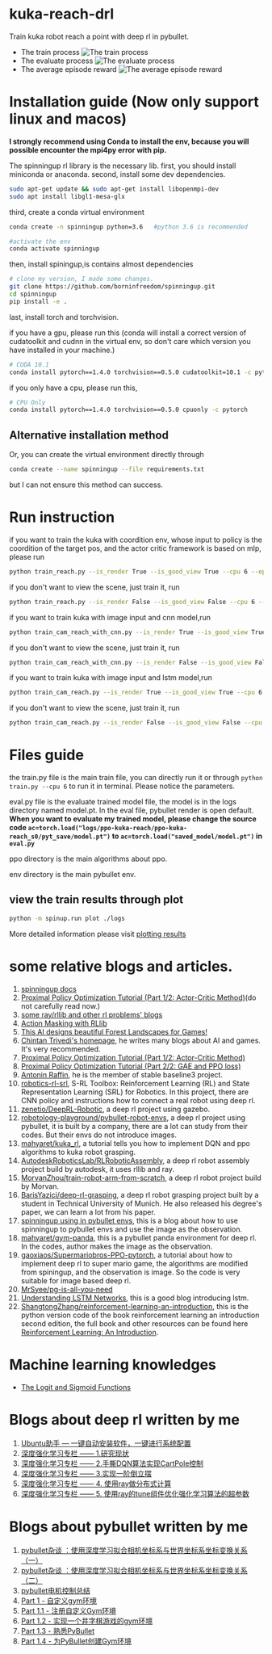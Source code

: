 # kuka-reach-drl
Train kuka robot reach a point with deep rl in pybullet.

* The train process
![The train process](https://github.com/borninfreedom/kuka-reach-drl/blob/main/pictures/train.gif)
* The evaluate process
![The evaluate process](https://github.com/borninfreedom/kuka-reach-drl/blob/main/pictures/eval.gif)
* The average episode reward
![The average episode reward](https://github.com/borninfreedom/kuka-reach-drl/blob/main/pictures/train_results.png)




# Installation guide (Now only support linux and macos)
**I strongly recommend using Conda to install the env, because you will possible encounter the mpi4py error with pip.**

The spinningup rl library is the necessary lib.
first, you should install miniconda or anaconda.
second, install some dev dependencies.

```bash
sudo apt-get update && sudo apt-get install libopenmpi-dev
sudo apt install libgl1-mesa-glx
```
third, create a conda virtual environment
```bash
conda create -n spinningup python=3.6   #python 3.6 is recommended
```


```bash
#activate the env
conda activate spinningup
```

then, install spiningup,is contains almost dependencies
```bash
# clone my version, I made some changes.
git clone https://github.com/borninfreedom/spinningup.git
cd spinningup
pip install -e .
```

last, install torch and torchvision.

if you have a gpu, please run this (conda will install a correct version of cudatoolkit and cudnn in the virtual env, so don't care which version you have installed in your machine.)
```bash
# CUDA 10.1
conda install pytorch==1.4.0 torchvision==0.5.0 cudatoolkit=10.1 -c pytorch
```

if you only have a cpu, please run this,
```bash
# CPU Only
conda install pytorch==1.4.0 torchvision==0.5.0 cpuonly -c pytorch
```

## Alternative installation method
Or, you can create the virtual environment directly through
```bash
conda create --name spinningup --file requirements.txt
```
but I can not ensure this method can success.


# Run instruction

if you want to train the kuka with coordition env, whose input to policy is the coordition of the target pos, and the actor critic framework is based on mlp, please run
```bash
python train_reach.py --is_render True --is_good_view True --cpu 6 --epochs 100
```
if you don't want to view the scene, just train it, run
```bash
python train_reach.py --is_render False --is_good_view False --cpu 6 --epochs 100
```

if you want to train kuka with image input and cnn model,run
```bash
python train_cam_reach_with_cnn.py --is_render True --is_good_view True --cpu 6 --epochs 500
```
if you don't want to view the scene, just train it, run
```bash
python train_cam_reach_with_cnn.py --is_render False --is_good_view False --cpu 6 --epochs 500
```


if you want to train kuka with image input and lstm model,run
```bash
python train_cam_reach.py --is_render True --is_good_view True --cpu 6 --epochs 500
```
if you don't want to view the scene, just train it, run
```bash
python train_cam_reach.py --is_render False --is_good_view False --cpu 6 --epochs 500
```




# Files guide
the train.py file is the main train file, you can directly run it or through `python train.py --cpu 6` to run it in terminal. Please notice the parameters.

eval.py file is the evaluate trained model file, the model is in the logs directory named model.pt. In the eval file, pybullet render is open default. **When you want to evaluate my trained model, please change the source code `ac=torch.load("logs/ppo-kuka-reach/ppo-kuka-reach_s0/pyt_save/model.pt")` to `ac=torch.load("saved_model/model.pt")` in `eval.py`**

ppo directory is the main algorithms about ppo.

env directory is the main pybullet env.

## view the train results through plot
```bash
python -m spinup.run plot ./logs
``` 
More detailed information please visit [plotting results](https://spinningup.openai.com/en/latest/user/plotting.html)


# some relative blogs and articles.

1. [spinningup docs](https://spinningup.openai.com/en/latest/user/installation.html)
2. [Proximal Policy Optimization Tutorial (Part 1/2: Actor-Critic Method)](https://towardsdatascience.com/proximal-policy-optimization-tutorial-part-1-actor-critic-method-d53f9afffbf6)(do not carefully read now.)
3. [some ray/rllib and other rl problems' blogs](https://www.datahubbs.com/)
4. [Action Masking with RLlib](https://towardsdatascience.com/action-masking-with-rllib-5e4bec5e7505)
5. [This AI designs beautiful Forest Landscapes for Games!](https://medium.com/deepgamingai/this-ai-designs-beautiful-forest-landscapes-for-games-8675e053636e)
6. [Chintan Trivedi's homepage](https://medium.com/@chintan.t93), he writes many blogs about AI and games. It's very recommended.
7. [Proximal Policy Optimization Tutorial (Part 1/2: Actor-Critic Method)](https://twitter.com/ericwen5986/status/1374361315100172289)
8. [Proximal Policy Optimization Tutorial (Part 2/2: GAE and PPO loss)](https://twitter.com/ericwen5986/status/1374361470859767809)
9. [Antonin Raffin](https://araffin.github.io/), he is the member of stable baseline3 project.
10. [robotics-rl-srl](https://github.com/araffin/robotics-rl-srl), S-RL Toolbox: Reinforcement Learning (RL) and State Representation Learning (SRL) for Robotics. In this project, there are CNN policy and instructions how to connect a real robot using deep rl.
11. [zenetio/DeepRL-Robotic](https://github.com/zenetio/DeepRL-Robotic), a deep rl project using gazebo.
12. [robotology-playground/pybullet-robot-envs](https://github.com/robotology-playground/pybullet-robot-envs), a deep rl project using pybullet, it is built by a company, there are a lot can study from their codes. But their envs do not introduce images.
13. [mahyaret/kuka_rl](https://github.com/mahyaret/kuka_rl), a tutorial tells you how to implement DQN and ppo algorithms to kuka robot grasping.
14. [AutodeskRoboticsLab/RLRoboticAssembly](https://github.com/AutodeskRoboticsLab/RLRoboticAssembly), a deep rl robot assembly project build by autodesk, it uses rllib and ray.
15. [MorvanZhou/train-robot-arm-from-scratch](https://github.com/MorvanZhou/train-robot-arm-from-scratch), a deep rl robot project build by Morvan.
16. [BarisYazici/deep-rl-grasping](https://github.com/BarisYazici/deep-rl-grasping), a deep rl robot grasping project built by a student in Technical University of Munich. He also released his degree's paper, we can learn a lot from his paper.
17. [spinningup using in pybullet envs](https://www.etedal.net/2020/04/pybullet-panda_3.html), this is a blog about how to use spinningup to pybullet envs and use the image as the observation.
18. [mahyaret/gym-panda](https://github.com/mahyaret/gym-panda), this is a pybullet panda environment for deep rl. In the codes, author makes the image as the observation.
19. [gaoxiaos/Supermariobros-PPO-pytorch](https://github.com/gaoxiaos/Supermariobros-PPO-pytorch), a tutorial about how to implement deep rl to super mario game, the algorithms are modified from spiningup, and the observation is image. So the code is very suitable for image based deep rl.
20. [MrSyee/pg-is-all-you-need](https://github.com/MrSyee/pg-is-all-you-need)
21. [Understanding LSTM Networks](https://colah.github.io/posts/2015-08-Understanding-LSTMs/), this is a good blog introducing lstm.
22. [ShangtongZhang/reinforcement-learning-an-introduction](https://github.com/ShangtongZhang/reinforcement-learning-an-introduction), this is the python version code of the book reinforcement learning an introduction second edition, the full book and other resources can be found here [Reinforcement Learning: An Introduction](http://incompleteideas.net/book/the-book-2nd.html).


# Machine learning knowledges
* [The Logit and Sigmoid Functions](https://nathanbrixius.wordpress.com/2016/06/04/functions-i-have-known-logit-and-sigmoid/)

# Blogs about deep rl written by me
1. [Ubuntu助手 — 一键自动安装软件，一键进行系统配置](https://www.guyuehome.com/15107)
2. [深度强化学习专栏 —— 1.研究现状](https://www.guyuehome.com/21403)
3. [深度强化学习专栏 —— 2.手撕DQN算法实现CartPole控制](https://www.guyuehome.com/22329)
4. [深度强化学习专栏 —— 3.实现一阶倒立摆](https://www.guyuehome.com/23439)
5. [深度强化学习专栏 —— 4. 使用ray做分布式计算](https://www.guyuehome.com/?p=26243)
6. [深度强化学习专栏 —— 5. 使用ray的tune组件优化强化学习算法的超参数](https://www.guyuehome.com/?p=26247)


# Blogs about pybullet written by me
1. [pybullet杂谈 ：使用深度学习拟合相机坐标系与世界坐标系坐标变换关系（一）](https://www.guyuehome.com/24528)
2. [pybullet杂谈 ：使用深度学习拟合相机坐标系与世界坐标系坐标变换关系（二）](https://www.guyuehome.com/26255)
3. [pybullet电机控制总结](https://blog.csdn.net/bornfree5511/article/details/108188632)
4. [Part 1 - 自定义gym环境](https://blog.csdn.net/bornfree5511/article/details/108212687)
5. [Part 1.1 - 注册自定义Gym环境](https://blog.csdn.net/bornfree5511/article/details/108212963)
6. [Part 1.2 - 实现一个井字棋游戏的gym环境](https://blog.csdn.net/bornfree5511/article/details/108214740)
7. [Part 1.3 - 熟悉PyBullet](https://blog.csdn.net/bornfree5511/article/details/108307638)
8. [Part 1.4 - 为PyBullet创建Gym环境](https://blog.csdn.net/bornfree5511/article/details/108326084)